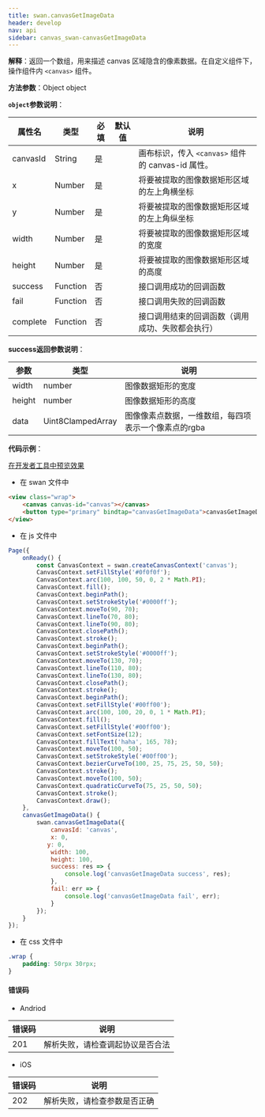 ```yaml
---
title: swan.canvasGetImageData
header: develop
nav: api
sidebar: canvas_swan-canvasGetImageData
---
```



 


**解释**：返回一个数组，用来描述 canvas 区域隐含的像素数据。在自定义组件下，操作组件内 `<canvas>` 组件。

**方法参数**：Object object

**`object`参数说明**：

|属性名 |类型  |必填 | 默认值 |说明|
|---- | ---- | ---- | ----|----|
|canvasId	| String | 是  | | 画布标识，传入 `<canvas>` 组件的 canvas-id 属性。|
|x	| Number | 是  |  |将要被提取的图像数据矩形区域的左上角横坐标 |
|y	| Number | 是  | | 将要被提取的图像数据矩形区域的左上角纵坐标 |
|width	| Number | 是  | | 将要被提取的图像数据矩形区域的宽度|
|height	| Number | 是  | | 将要被提取的图像数据矩形区域的高度 |
|success	| Function | 否  | |接口调用成功的回调函数 |
|fail	| Function | 否  | | 接口调用失败的回调函数 |
|complete	| Function | 否  | | 接口调用结束的回调函数（调用成功、失败都会执行）|

**success返回参数说明**：

|参数  |类型|说明 |
|---- | ---- |---- |
|width|number|图像数据矩形的宽度|
|height|number|图像数据矩形的高度|
|data|Uint8ClampedArray|图像像素点数据，一维数组，每四项表示一个像素点的rgba|

 
 

**代码示例**：

<a href="swanide://fragment/eea85b4841ebe6025de5ce03bfa495a71558353193641" title="在开发者工具中预览效果" target="_self">在开发者工具中预览效果</a>

* 在 swan 文件中

```html
<view class="wrap">
    <canvas canvas-id="canvas"></canvas>
    <button type="primary" bindtap="canvasGetImageData">canvasGetImageData</button>
</view>
```

* 在 js 文件中

```js
Page({
    onReady() {
        const CanvasContext = swan.createCanvasContext('canvas');
        CanvasContext.setFillStyle('#0f0f0f');
        CanvasContext.arc(100, 100, 50, 0, 2 * Math.PI);
        CanvasContext.fill();
        CanvasContext.beginPath();
        CanvasContext.setStrokeStyle('#0000ff');
        CanvasContext.moveTo(90, 70);
        CanvasContext.lineTo(70, 80);
        CanvasContext.lineTo(90, 80);
        CanvasContext.closePath();
        CanvasContext.stroke();
        CanvasContext.beginPath();
        CanvasContext.setStrokeStyle('#0000ff');
        CanvasContext.moveTo(130, 70);
        CanvasContext.lineTo(110, 80);
        CanvasContext.lineTo(130, 80);
        CanvasContext.closePath();
        CanvasContext.stroke();
        CanvasContext.beginPath();
        CanvasContext.setFillStyle('#00ff00');
        CanvasContext.arc(100, 100, 20, 0, 1 * Math.PI);
        CanvasContext.fill();
        CanvasContext.setFillStyle('#00ff00');
        CanvasContext.setFontSize(12);
        CanvasContext.fillText('haha', 165, 78);
        CanvasContext.moveTo(100, 50);
        CanvasContext.setStrokeStyle('#00ff00');
        CanvasContext.bezierCurveTo(100, 25, 75, 25, 50, 50);
        CanvasContext.stroke();
        CanvasContext.moveTo(100, 50);
        CanvasContext.quadraticCurveTo(75, 25, 50, 50);
        CanvasContext.stroke();
        CanvasContext.draw();
    },
    canvasGetImageData() {
        swan.canvasGetImageData({
            canvasId: 'canvas',
            x: 0,
           y: 0,
            width: 100,
            height: 100,
            success: res => {
                console.log('canvasGetImageData success', res);
            },
            fail: err => {
                console.log('canvasGetImageData fail', err);
            }
        });
    }
});
```
* 在 css 文件中

```css
.wrap {
    padding: 50rpx 30rpx;
}
```

#### 错误码
* Andriod

|错误码|说明|
|--|--|
|201|解析失败，请检查调起协议是否合法|

* iOS

|错误码|说明|
|--|--|
|202|解析失败，请检查参数是否正确      |
